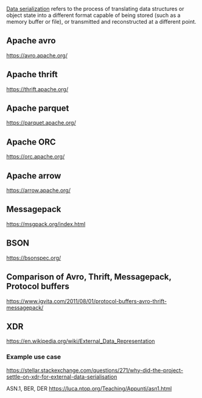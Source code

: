 [Data serialization](https://en.m.wikipedia.org/wiki/Serialization) refers to the process of translating data structures or object state into a different format capable of being stored (such as a memory buffer or file), or transmitted and reconstructed at a different point.


## Apache avro
https://avro.apache.org/

## Apache thrift
https://thrift.apache.org/

## Apache parquet
https://parquet.apache.org/

## Apache ORC
https://orc.apache.org/

## Apache arrow
https://arrow.apache.org/

## Messagepack
https://msgpack.org/index.html

## BSON
https://bsonspec.org/

## Comparison of Avro, Thrift, Messagepack, Protocol buffers
https://www.igvita.com/2011/08/01/protocol-buffers-avro-thrift-messagepack/

## XDR
https://en.wikipedia.org/wiki/External_Data_Representation

### Example use case
https://stellar.stackexchange.com/questions/271/why-did-the-project-settle-on-xdr-for-external-data-serialisation

ASN.1, BER, DER
https://luca.ntop.org/Teaching/Appunti/asn1.html